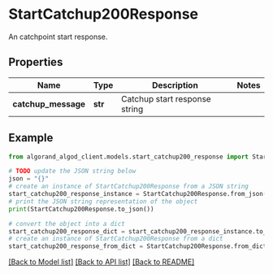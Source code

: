# StartCatchup200Response

An catchpoint start response.

## Properties

Name | Type | Description | Notes
------------ | ------------- | ------------- | -------------
**catchup_message** | **str** | Catchup start response string | 

## Example

```python
from algorand_algod_client.models.start_catchup200_response import StartCatchup200Response

# TODO update the JSON string below
json = "{}"
# create an instance of StartCatchup200Response from a JSON string
start_catchup200_response_instance = StartCatchup200Response.from_json(json)
# print the JSON string representation of the object
print(StartCatchup200Response.to_json())

# convert the object into a dict
start_catchup200_response_dict = start_catchup200_response_instance.to_dict()
# create an instance of StartCatchup200Response from a dict
start_catchup200_response_from_dict = StartCatchup200Response.from_dict(start_catchup200_response_dict)
```
[[Back to Model list]](../README.md#documentation-for-models) [[Back to API list]](../README.md#documentation-for-api-endpoints) [[Back to README]](../README.md)


